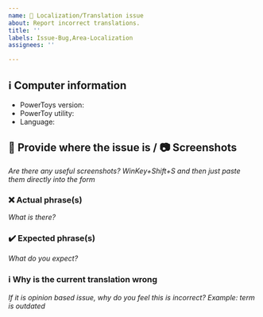 ```yaml
---
name: 📖 Localization/Translation issue
about: Report incorrect translations.
title: ''
labels: Issue-Bug,Area-Localization
assignees: ''

---
```


## ℹ Computer information

- PowerToys version: 
- PowerToy utility:
- Language:

## 📝 Provide where the issue is / 📷 Screenshots

_Are there any useful screenshots? WinKey+Shift+S and then just paste them directly into the form_

### ❌ Actual phrase(s)

_What is there?_

### ✔️ Expected phrase(s)

_What do you expect?_

### ℹ Why is the current translation wrong

_If it is opinion based issue, why do you feel this is incorrect?  Example: term is outdated_

